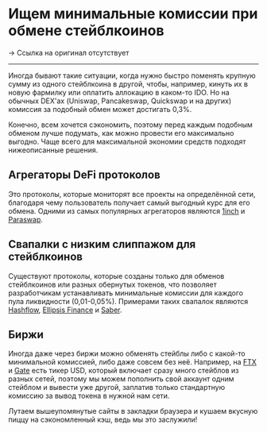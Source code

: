 # Ищем минимальные комиссии при обмене стейблкоинов
-> Ссылка на оригинал отсутствует

---

Иногда бывают такие ситуации, когда нужно быстро поменять крупную сумму из одного стейблкоина в другой, чтобы, например, кинуть их в новую фармилку или оплатить аллокацию в каком-то IDO. Но на обычных DEX'ах (Uniswap, Pancakeswap, Quickswap и на других) комиссия за подобный обмен может достигать 0,3%.

Конечно, всем хочется сэкономить, поэтому перед каждым подобным обменом лучше подумать, как можно провести его максимально выгодно. Чаще всего для максимальной экономии средств подходят нижеописанные решения.

## Агрегаторы DeFi протоколов
Это протоколы, которые мониторят все проекты на определённой сети, благодаря чему пользователь получает самый выгодный курс для его обмена. Одними из самых популярных агрегаторов являются [1inch](https://app.1inch.io/) и [Paraswap](https://paraswap.io/). 

## Свапалки с низким слиппажом для стейблкоинов
Существуют протоколы, которые созданы только для обменов стейблкоинов или разных обернутых токенов, что позволяет разработчикам устанавливать минимальные комиссии для каждого пула ликвидности (0,01-0,05%). Примерами таких свапалок являются [Hashflow](https://www.hashflow.com/), [Ellipsis Finance](https://ellipsis.finance/) и [Saber](https://app.saber.so/).

## Биржи
Иногда даже через биржи можно обменять стейблы либо с какой-то минимальной комиссией, либо даже совсем без неё. Например, на [FTX](https://ftx.com/referrals#a=12668201) и [Gate](https://www.gate.io/signup/2682816) есть тикер USD, который включает сразу много стейблов из разных сетей, поэтому мы можем пополнить свой аккаунт одним стейблом и вывести уже другой, заплатив только стандартную комиссию за вывод токена в нужной нам сети.

Лутаем вышеупомянутые сайты в закладки браузера и кушаем вкусную пиццу на сэкономленный кэш, ведь мы это заслужили!